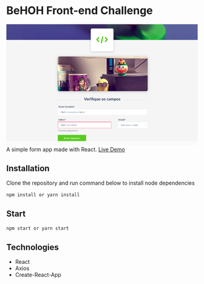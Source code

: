# BeHOH Front-end Challenge
![Template picture](./template.png)
A simple form app made with React.
[Live Demo](https://behoh-frontend-chanllenge.herokuapp.com/)
## Installation

Clone the repository and run command below to install node dependencies
```
npm install or yarn install
```
## Start
```
npm start or yarn start
```

## Technologies
- React
- Axios
- Create-React-App
